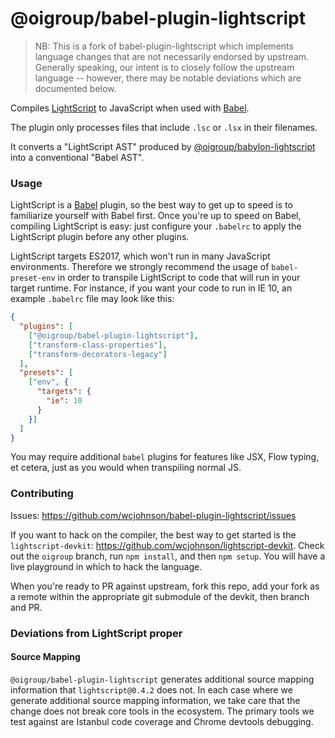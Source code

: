 # @oigroup/babel-plugin-lightscript

> NB: This is a fork of babel-plugin-lightscript which implements language changes that are not necessarily endorsed by upstream. Generally speaking, our intent is to closely follow the upstream language -- however, there may be notable deviations which are documented below.

Compiles [LightScript](http://lightscript.org) to JavaScript when used with [Babel](http://babeljs.io).

The plugin only processes files that include `.lsc` or `.lsx` in their filenames.

It converts a "LightScript AST" produced by [@oigroup/babylon-lightscript](https://github.com/wcjohnson/babylon-lightscript/tree/oigroup)
into a conventional "Babel AST".

### Usage

LightScript is a [Babel](http://babeljs.io) plugin, so the best way to get up to speed is to familiarize yourself with Babel first. Once you're up to speed on Babel, compiling LightScript is easy: just configure your `.babelrc` to apply the LightScript plugin before any other plugins.

LightScript targets ES2017, which won't run in many JavaScript environments. Therefore we strongly recommend the usage of `babel-preset-env` in order to transpile LightScript to code that will run in your target runtime. For instance, if you want your code to run in IE 10, an example `.babelrc` file may look like this:

```json
{
  "plugins": [
    ["@oigroup/babel-plugin-lightscript"],
    ["transform-class-properties"],
    ["transform-decorators-legacy"]
  ],
  "presets": [
    ["env", {
      "targets": {
        "ie": 10
      }
    }]
  ]
}
```

You may require additional `babel` plugins for features like JSX, Flow typing, et cetera, just as you would when transpiling normal JS.

### Contributing

Issues: https://github.com/wcjohnson/babel-plugin-lightscript/issues

If you want to hack on the compiler, the best way to get started is the `lightscript-devkit`: https://github.com/wcjohnson/lightscript-devkit. Check out the `oigroup` branch, run `npm install`, and then `npm setup`. You will have a live playground in which to hack the language.

When you're ready to PR against upstream, fork this repo, add your fork as a remote within the appropriate git submodule of the devkit, then branch and PR.

### Deviations from LightScript proper

#### Source Mapping

`@oigroup/babel-plugin-lightscript` generates additional source mapping information that `lightscript@0.4.2` does not. In each case where we generate additional source mapping information, we take care that the change does not break core tools in the ecosystem. The primary tools we test against are Istanbul code coverage and Chrome devtools debugging.
